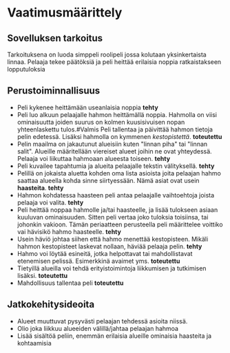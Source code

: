 # Vaatimusmäärittely
## Sovelluksen tarkoitus
Tarkoituksena on luoda simppeli roolipeli jossa kolutaan yksinkertaista linnaa. Pelaaja tekee päätöksiä ja peli heittää erilaisia noppia ratkaistakseen lopputuloksia
## Perustoiminnallisuus
* Peli kykenee heittämään useanlaisia noppia **tehty**
* Peli luo alkuun pelaajalle hahmon heittämällä noppia. Hahmolla on viisi ominaisuutta joiden suurus on kolmen kuusisivuisen nopan yhteenlaskettu tulos.#Valmis Peli tallentaa ja päivittää hahmon tietoja pelin edetessä. Lisäksi hahmolla on kymmenen *kestopistettä*. **toteutettu**
* Pelin maailma on jakautunut alueisiin kuten "linnan piha" tai "linnan salit". Alueille määritellään viereiset alueet joihin ne ovat yhteydessä. Pelaaja voi liikuttaa hahmoaan alueesta toiseen. **tehty**
* Peli kuvailee tapahtumia ja alueita pelaajalle tekstin välityksellä. **tehty**
* Pelillä on jokaista aluetta kohden oma lista asioista joita pelaajan hahmo saattaa alueella kohda sinne siirtyessään. Nämä asiat ovat usein **haasteita**. **tehty**
* Hahmon kohdatessa haasteen peli antaa pelaajalle vaihtoehtoja joista pelaaja voi valita. **tehty**
* Peli heittää noppaa hahmolle ja/tai haasteelle, ja lisää tulokseen asiaan kuuluvan ominaisuuden. Sitten peli vertaa joko tuloksia toisiinsa, tai johonkin vakioon. Tämän periaatteen perusteella peli määrittelee voittiko vai hävisikö hahmo haasteelle. **tehty**
* Usein häviö johtaa siihen että hahmo menettää kestopisteen. Mikäli hahmon kestopisteet laskevat nollaan, häviää pelaaja pelin. **tehty**
* Hahmo voi löytää esineitä, jotka helpottavat tai mahdollistavat etenemisen pelissä. Esimerkkinä avaimet yms. **toteutettu**
* Tietyillä alueilla voi tehdä erityistoimintoja liikkumisen ja tutkimisen lisäksi. **toteutettu**
* Mahdollisuus tallentaa peli **toteutettu**

## Jatkokehitysideoita
* Alueet muuttuvat pysyvästi pelaajan tehdessä asioita niissä.
* Olio joka liikkuu alueeiden välillä/jahtaa pelaajan hahmoa
* Lisää sisältöä peliin, enemmän erilaisia alueille ominaisia haasteita ja kohtaamisia
